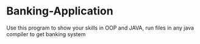 # Banking-Application
Use this program to show your skills in OOP and JAVA, run files in any java compiler to get banking system
